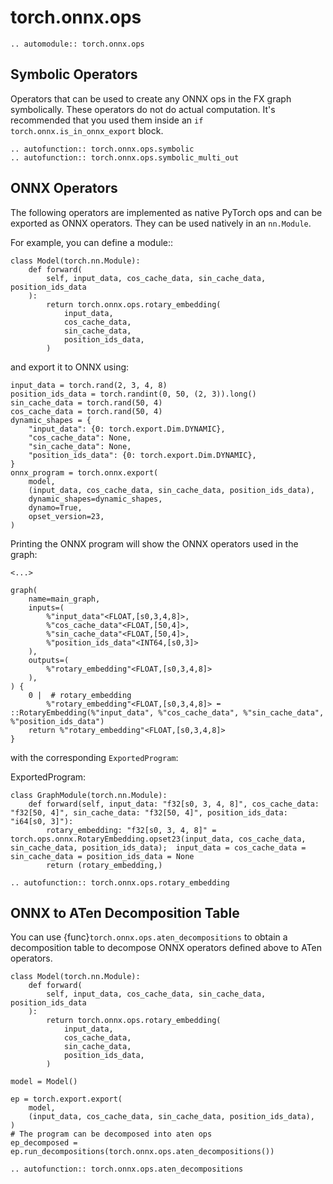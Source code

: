# torch.onnx.ops

```{eval-rst}
.. automodule:: torch.onnx.ops
```

## Symbolic Operators

Operators that can be used to create any ONNX ops in the FX graph symbolically.
These operators do not do actual computation. It's recommended that you used them
inside an ``if torch.onnx.is_in_onnx_export`` block.

```{eval-rst}
.. autofunction:: torch.onnx.ops.symbolic
.. autofunction:: torch.onnx.ops.symbolic_multi_out
```


## ONNX Operators

The following operators are implemented as native PyTorch ops and can be exported as
ONNX operators. They can be used natively in an ``nn.Module``.

For example, you can define a module::

```{code-block} python
class Model(torch.nn.Module):
    def forward(
        self, input_data, cos_cache_data, sin_cache_data, position_ids_data
    ):
        return torch.onnx.ops.rotary_embedding(
            input_data,
            cos_cache_data,
            sin_cache_data,
            position_ids_data,
        )
```

and export it to ONNX using:

```{code-block} python
input_data = torch.rand(2, 3, 4, 8)
position_ids_data = torch.randint(0, 50, (2, 3)).long()
sin_cache_data = torch.rand(50, 4)
cos_cache_data = torch.rand(50, 4)
dynamic_shapes = {
    "input_data": {0: torch.export.Dim.DYNAMIC},
    "cos_cache_data": None,
    "sin_cache_data": None,
    "position_ids_data": {0: torch.export.Dim.DYNAMIC},
}
onnx_program = torch.onnx.export(
    model,
    (input_data, cos_cache_data, sin_cache_data, position_ids_data),
    dynamic_shapes=dynamic_shapes,
    dynamo=True,
    opset_version=23,
)
```

Printing the ONNX program will show the ONNX operators used in the graph:

```
<...>

graph(
    name=main_graph,
    inputs=(
        %"input_data"<FLOAT,[s0,3,4,8]>,
        %"cos_cache_data"<FLOAT,[50,4]>,
        %"sin_cache_data"<FLOAT,[50,4]>,
        %"position_ids_data"<INT64,[s0,3]>
    ),
    outputs=(
        %"rotary_embedding"<FLOAT,[s0,3,4,8]>
    ),
) {
    0 |  # rotary_embedding
        %"rotary_embedding"<FLOAT,[s0,3,4,8]> ⬅️ ::RotaryEmbedding(%"input_data", %"cos_cache_data", %"sin_cache_data", %"position_ids_data")
    return %"rotary_embedding"<FLOAT,[s0,3,4,8]>
}
```

with the corresponding ``ExportedProgram``:

ExportedProgram:
```{code-block} python
class GraphModule(torch.nn.Module):
    def forward(self, input_data: "f32[s0, 3, 4, 8]", cos_cache_data: "f32[50, 4]", sin_cache_data: "f32[50, 4]", position_ids_data: "i64[s0, 3]"):
        rotary_embedding: "f32[s0, 3, 4, 8]" = torch.ops.onnx.RotaryEmbedding.opset23(input_data, cos_cache_data, sin_cache_data, position_ids_data);  input_data = cos_cache_data = sin_cache_data = position_ids_data = None
        return (rotary_embedding,)
```

```{eval-rst}
.. autofunction:: torch.onnx.ops.rotary_embedding
```

## ONNX to ATen Decomposition Table

You can use {func}`torch.onnx.ops.aten_decompositions` to obtain a decomposition table
to decompose ONNX operators defined above to ATen operators.

```{code-block} python
class Model(torch.nn.Module):
    def forward(
        self, input_data, cos_cache_data, sin_cache_data, position_ids_data
    ):
        return torch.onnx.ops.rotary_embedding(
            input_data,
            cos_cache_data,
            sin_cache_data,
            position_ids_data,
        )

model = Model()

ep = torch.export.export(
    model,
    (input_data, cos_cache_data, sin_cache_data, position_ids_data),
)
# The program can be decomposed into aten ops
ep_decomposed = ep.run_decompositions(torch.onnx.ops.aten_decompositions())
```

```{eval-rst}
.. autofunction:: torch.onnx.ops.aten_decompositions
```
